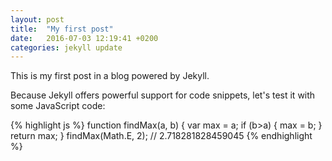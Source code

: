 ```yaml
---
layout: post
title:  "My first post"
date:   2016-07-03 12:19:41 +0200
categories: jekyll update
---
```

This is my first post in a blog powered by Jekyll.

Because Jekyll offers powerful support for code snippets, let's test it with some JavaScript code:

{% highlight js %}
function findMax(a, b) {
  var max = a;
  if (b>a) {
    max = b;
  }
  return max;
}
findMax(Math.E, 2); // 2.718281828459045
{% endhighlight %}

